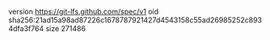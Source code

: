 version https://git-lfs.github.com/spec/v1
oid sha256:21ad15a98ad87226c1678787921427d4543158c55ad26985252c8934dfa3f764
size 271486
